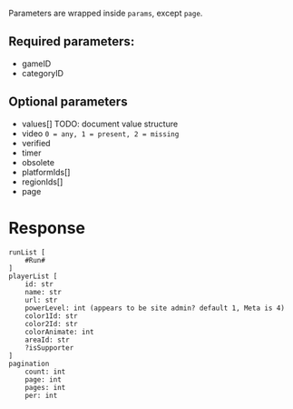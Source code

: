Parameters are wrapped inside `params`, except `page`.

## Required parameters:
- gameID
- categoryID

## Optional parameters
- values[] TODO: document value structure
- video `0 = any, 1 = present, 2 = missing`
- verified
- timer
- obsolete
- platformIds[]
- regionIds[]
- page

# Response
```
runList [
    #Run#
]
playerList [
    id: str
    name: str
    url: str
    powerLevel: int (appears to be site admin? default 1, Meta is 4)
    color1Id: str
    color2Id: str
    colorAnimate: int
    areaId: str
    ?isSupporter
]
pagination
    count: int
    page: int
    pages: int
    per: int
```